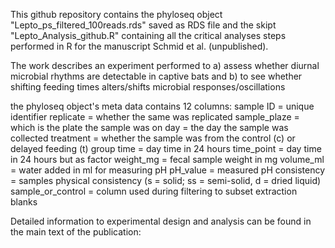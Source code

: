 This github repository contains the phyloseq object "Lepto_ps_filtered_100reads.rds" saved as RDS file and the skipt "Lepto_Analysis_github.R" containing all the critical analyses steps performed in R for the manuscript Schmid et al. (unpublished). 

The work describes an experiment performed to a) assess whether diurnal microbial rhythms are detectable in captive bats and b) to see whether shifting feeding times alters/shifts microbial responses/oscillations

the phyloseq object's meta data contains 12 columns: 
sample ID = unique identifier
replicate = whether the same was replicated 
sample_plaze = which is the plate the sample was on
day = the day the sample was collected
treatment = whether the sample was from the control (c) or delayed feeding (t) group
time = day time in 24 hours
time_point = day time in 24 hours but as factor
weight_mg = fecal sample weight in mg
volume_ml = water added in ml for measuring pH
pH_value = measured pH
consistency = samples physical consistency (s = solid; ss = semi-solid, d = dried liquid)
sample_or_control = column used during filtering to subset extraction blanks 

Detailed information to experimental design and analysis can be found in the main text of the publication:
